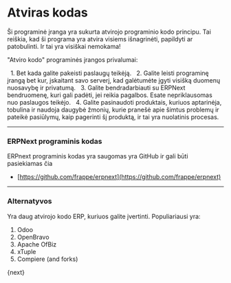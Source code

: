 <!-- add-breadcrumbs -->
# Atviras kodas

Ši programinė įranga yra sukurta atvirojo programinio kodo principu. Tai reiškia, kad ši programa yra atvira visiems išnagrinėti, papildyti ar patobulinti. Ir tai yra visiškai nemokama!

"Atviro kodo" programinės įrangos privalumai:

  1. Bet kada galite pakeisti paslaugų teikėją.
  2. Galite leisti programinę įrangą bet kur, įskaitant savo serverį, kad galėtumėte įgyti visišką duomenų nuosavybę ir privatumą.
  3. Galite bendradarbiauti su ERPNext bendruomenę, kuri gali padėti, jei reikia pagalbos. Esate nepriklausomas nuo paslaugos teikėjo.
  4. Galite pasinaudoti produktais, kuriuos aptarinėja, tobulina ir naudoja daugybė žmonių, kurie pranešė apie šimtus problemų ir pateikė pasiūlymų, kaip pagerinti šį produktą, ir tai yra nuolatinis procesas.

---

### ERPNext programinis kodas

ERPnext programinis kodas yra saugomas yra GitHub ir gali būti pasiekiamas čia

- [https://github.com/frappe/erpnext](https://github.com/frappe/erpnext)

---

### Alternatyvos

Yra daug atvirojo kodo ERP, kuriuos galite įvertinti. Populiariausi yra:

  1. Odoo
  2. OpenBravo
  3. Apache OfBiz
  4. xTuple
  5. Compiere (and forks)

{next}
